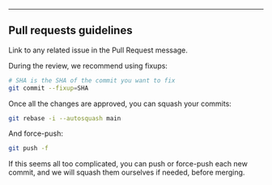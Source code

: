 
---
## Pull requests guidelines

Link to any related issue in the Pull Request message.

During the review, we recommend using fixups:
``` bash
# SHA is the SHA of the commit you want to fix
git commit --fixup=SHA
```

Once all the changes are approved, you can squash your commits:
``` bash
git rebase -i --autosquash main
```

And force-push:
``` bash
git push -f
```

If this seems all too complicated, you can push or force-push each new commit, and we will squash them ourselves if needed, before merging.